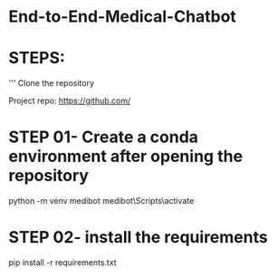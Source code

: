 # End-to-End-Medical-Chatbot

# STEPS:
''' Clone the repository

Project repo: https://github.com/

# STEP 01- Create a conda environment after opening the repository


python -m venv medibot
medibot\Scripts\activate

# STEP 02- install the requirements

pip install -r requirements.txt